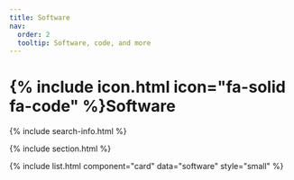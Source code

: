 ```yaml
---
title: Software
nav:
  order: 2
  tooltip: Software, code, and more
---
```


# {% include icon.html icon="fa-solid fa-code" %}Software


{% include search-info.html %}

{% include section.html %}

{% include list.html component="card" data="software" style="small" %}

